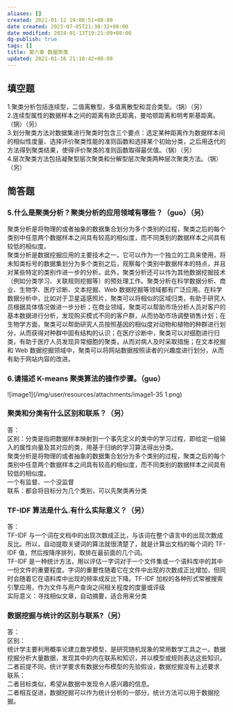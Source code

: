 ```yaml
---
aliases: []
created: 2021-01-12 19:08:51+08:00
date created: 2023-07-05T21:38:32+08:00
date modified: 2024-01-13T19:21:09+08:00
dg-publish: true
tags: []
title: 第六章 数据聚类
updated: 2021-01-16 21:18:42+08:00
---
```


## 填空题
1.聚类分析包括连续型，二值离散型，多值离散型和混合类型。（锅）（另）  
2.连续型属性的数据样本之间的距离有欧氏距离，曼哈顿距离和明考斯基距离。（锅）（另）  
3.划分聚类方法对数据集进行聚类时包含三个要点：选定某种距离作为数据样本间的相似性度量、选择评价聚类性能的准则函数和选择某个初始分类，之后用迭代的方法得到聚类结果，使得评价聚类的准则函数取得最优值。（锅）（另）  
4.层次聚类方法包括凝聚型层次聚类和分解型层次聚类两种层次聚类方法。（锅）（另）

## 简答题
### 5.什么是聚类分析？聚类分析的应用领域有哪些？（guo）（另）
聚类分析是将物理的或者抽象的数据集合划分为多个类别的过程，聚类之后的每个类别中任意两个数据样本之间具有较高的相似度，而不同类别的数据样本之间具有较低的相似度。  
聚类分析是数据挖掘应用的主要技术之一，它可以作为一个独立的工具来使用，将未知类标号的数据集划分为多个类别之后，观察每个类别中数据样本的特点，并且对某些特定的类别作进一步的分析。此外，聚类分析还可以作为其他数据挖掘技术（例如分类学习、关联规则挖掘等）的预处理工作。聚类分析在科学数据分析、商业、生物学、医疗诊断、文本挖掘、Web 数据挖掘等领域都有广泛应用。在科学数据分析中，比如对于卫星遥感照片，聚类可以将相似的区域归类，有助于研究人员根据具体情况做进一步分析；在商业领域，聚类可以帮助市场分析人员对客户的基本数据进行分析，发现购买模式不同的客户群，从而协助市场调整销售计划；在生物学方面，聚类可以帮助研究人员按照基因的相似度对动物和植物的种群进行划分，从而获得对种群中固有结构的认识；在医疗诊断中，聚类可以对细胞进行归类，有助于医疗人员发现异常细胞的聚类，从而对病人及时采取措施；在文本挖掘和 Web 数据挖掘领域中，聚类可以将网站数据按照读者的兴趣度进行划分，从而有助于网站内容的改进。

### 6.请描述 K-means 聚类算法的操作步骤。（guo）
![image1](/img/user/resources/attachments/image1-35 1.png)

### 聚类和分类有什么区别和联系？（另）
答：  
区别：分类是指把数据样本映射到一个事先定义的类中的学习过程，即给定一组输入的属性向量及其对应的类，用基于归纳的学习算法得出分类。  
聚类分析是将物理的或者抽象的数据集合划分为多个类别的过程，聚类之后的每个类别中任意两个数据样本之间具有较高的相似度，而不同类别的数据样本之间具有较低的相似度。  
一个有监督、一个没监督  
联系：都会将目标分为几个类别，可以先聚类再分类
### 
### TF-IDF 算法是什么.有什么实际意义？（另）
答：  
TF-IDF 与一个词在文档中的出现次数成正比，与该词在整个语言中的出现次数成反比。所以，自动提取关键词的算法就很清楚了，就是计算出文档的每个词的 TF-IDF 值，然后按降序排列，取排在最前面的几个词。  
TF-IDF 是一种统计方法，用以评估一字词对于一个文件集或一个语料库中的其中一份文件的重要程度。字词的重要性随着它在文件中出现的次数成正比增加，但同时会随着它在语料库中出现的频率成反比下降。TF-IDF 加权的各种形式常被搜索引擎应用，作为文件与用户查询之间相关程度的度量或评级  
实际意义：寻找相似文章，自动摘要，适合用来分类
### 
### 数据挖掘与统计的区别与联系?（另）
答：  
区别：  
统计学主要利用概率论建立数学模型，是研究随机现象的常用数学工具之一。数据挖掘分析大量数据，发现其中的内在联系和知识，并以模型或规则表达这些知识。  
二者前提不同，统计学要求有数据分布模型的先验假设，数据挖掘没有上述要求  
联系：  
二者目标类似，希望从数据中发现令人感兴趣的信息。  
二者相互促进，数据挖掘可以作为统计分析的一部分，统计方法可以用于数据挖掘。